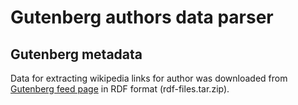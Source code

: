 # Gutenberg authors data parser
## Gutenberg metadata
Data for extracting wikipedia links for author was downloaded from [Gutenberg feed page](https://www.gutenberg.org/cache/epub/feeds/) in RDF format (rdf-files.tar.zip).